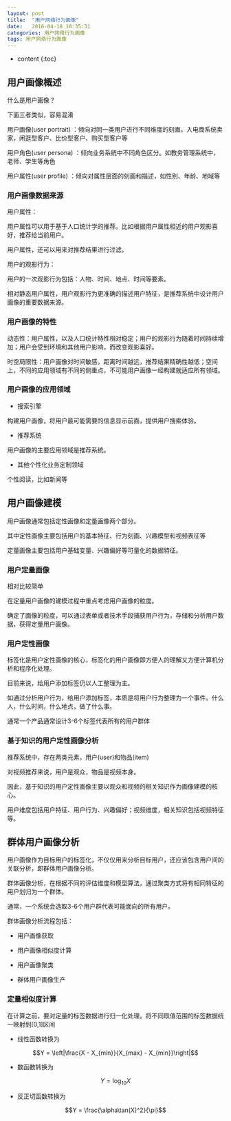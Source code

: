 ```yaml
---
layout: post
title:  "用户网络行为画像"
date:   2016-04-18 10:35:31
categories: 用户网络行为画像
tags: 用户网络行为画像
---
```


* content
{:toc}


## 用户画像概述

什么是用户画像？

下面三者类似，容易混淆

用户画像(user portrait) ：倾向对同一类用户进行不同维度的刻画。入电商系统卖家，闲逛型客户、比价型客户、购买型客户等

用户角色(user persona) ：倾向业务系统中不同角色区分。如教务管理系统中，老师、学生等角色

用户属性(user profile) ：倾向对属性层面的刻画和描述，如性别、年龄、地域等

### 用户画像数据来源

用户属性：

用户属性可以用于基于人口统计学的推荐。比如根据用户属性相近的用户观影喜好，推荐给当前用户。

用户属性，还可以用来对推荐结果进行过滤。

用户的观影行为：

用户的一次观影行为包括：人物、时间、地点、时间等要素。

相对静态用户属性，用户观影行为更准确的描述用户特征，是推荐系统中设计用户画像的重要数据来源。

### 用户画像的特性

动态性：用户属性，以及人口统计特性相对稳定；用户的观影行为随着时间持续增加；用户会受到环境和其他用户影响，而改变观影喜好。

时空局限性：用户画像对时间敏感，距离时间越远，推荐结果精确性越低；空间上，不同的应用领域有不同的侧重点，不可能用户画像一经构建就适应所有领域。

### 用户画像的应用领域

* 搜索引擎

构建用户画像，将用户最可能需要的信息显示前面，提供用户搜索体验。

* 推荐系统

用户画像的主要应用领域是推荐系统。

* 其他个性化业务定制领域

个性阅读，比如新闻等


## 用户画像建模

用户画像通常包括定性画像和定量画像两个部分。

其中定性画像主要包括用户的基本特征、行为刻画、兴趣模型和视频表征等

定量画像主要包括用户基础变量、兴趣偏好等可量化的数据特征。

### 用户定量画像

相对比较简单

在定量用户画像的建模过程中重点考虑用户画像的粒度。

确定了画像的粒度，可以通过表单或者技术手段捕获用户行为，存储和分析用户数据，获得定量用户画像。

### 用户定性画像

标签化是用户定性画像的核心，标签化的用户画像即方便人的理解又方便计算机分析和程序化处理。

目前来说，给用户添加标签仍以人工整理为主。

如通过分析用户行为，给用户添加标签，本质是将用户行为整理为一个事件。什么人，什么时间，什么地点，做了什么事。

通常一个产品通常设计3-6个标签代表所有的用户群体

### 基于知识的用户定性画像分析

推荐系统中，存在两类元素，用户(user)和物品(item)

对视频推荐来说，用户是观众，物品是视频本身。

因此，基于知识的用户定性画像主要以观众和视频的相关知识作为画像建模的核心。

用户维度包括用户特征、用户行为、兴趣偏好；视频维度，相关知识包括视频特征等。


## 群体用户画像分析

用户画像作为目标用户的标签化，不仅仅用来分析目标用户，还应该包含用户间的关联分析，即群体用户画像分析。

群体画像分析，在根据不同的评估维度和模型算法，通过聚类方式将有相同特征的用户划归为一个群体。

通常，一个系统会选取3-6个用户群代表可能面向的所有用户。


群体画像分析流程包括：

* 用户画像获取

* 用户画像相似度计算

* 用户画像聚类

* 群体用户画像生产

### 定量相似度计算

在计算之前，要对定量的标签数据进行归一化处理。将不同取值范围的标签数据统一映射到[0,1]区间

* 线性函数转换为

$$Y = \left|\frac{X - X_{min}}{X_{max} - X_{min}}\right|$$

* 数函数转换为

$$Y = \log_{10}X$$

* 反正切函数转换为

$$Y = \frac{\alpha\tan(X)^2}{\pi}$$




